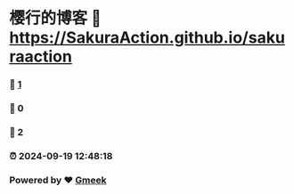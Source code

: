 # 樱行的博客 :link: https://SakuraAction.github.io/sakuraaction 
### :page_facing_up: [1](https://SakuraAction.github.io/sakuraaction/tag.html) 
### :speech_balloon: 0 
### :hibiscus: 2 
### :alarm_clock: 2024-09-19 12:48:18 
### Powered by :heart: [Gmeek](https://github.com/Meekdai/Gmeek)
